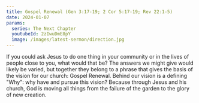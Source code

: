 ```yaml
---
title: Gospel Renewal (Gen 3:17-19; 2 Cor 5:17-19; Rev 22:1-5)
date: 2024-01-07
params:
  series: The Next Chapter
  youtubeId: 2zIwuDmE8pY
  image: /images/latest-sermon/direction.jpg
---
```

If you could ask Jesus to do one thing in your community or in the lives of people close to you, what would that be? The answers we might give would likely be varied, but together they belong to a phrase that gives the basis of the vision for our church: Gospel Renewal. Behind our vision is a defining "Why": why have and pursue this vision? Because through Jesus and his church, God is moving all things from the failure of the garden to the glory of new creation.
